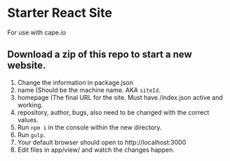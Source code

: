 # Starter React Site

For use with cape.io

## Download a zip of this repo to start a new website.

1. Change the information in package.json
  1. name (Should be the machine name. AKA `siteId`.
  2. homepage (The final URL for the site. Must have /index.json active and working.
  3. repository, author, bugs, also need to be changed with the correct values.
2. Run `npm i` in the console within the new directory.
3. Run `gulp`.
4. Your default browser should open to http://localhost:3000
5. Edit files in app/view/ and watch the changes happen.
